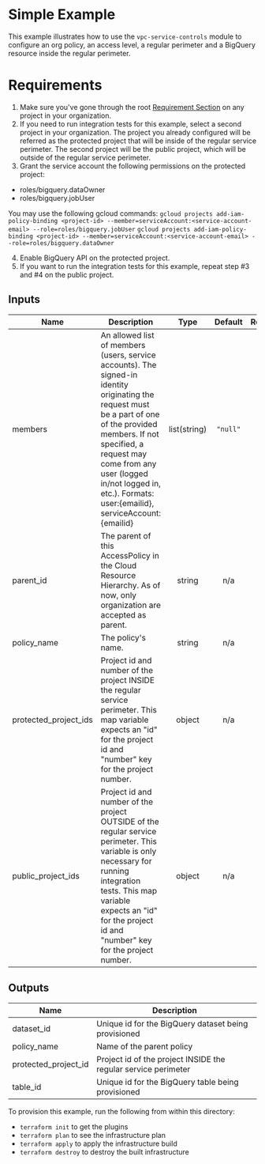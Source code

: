 # Simple Example

This example illustrates how to use the `vpc-service-controls` module to configure an org policy, an access level, a regular perimeter and a BigQuery resource inside the regular perimeter.

# Requirements

1. Make sure you've gone through the root [Requirement Section](../../README.md#requirements) on any project in your organization.
2. If you need to run integration tests for this example, select a second project in your organization. The project you already configured will be referred as the protected project that will be inside of the regular service perimeter. The second project will be the public project, which will be outside of the regular service perimeter.
3. Grant the service account the following permissions on the protected project:
 - roles/bigquery.dataOwner
 - roles/bigquery.jobUser

You may use the following gcloud commands:
   `gcloud projects add-iam-policy-binding <project-id> --member=serviceAccount:<service-account-email> --role=roles/bigquery.jobUser`
   `gcloud projects add-iam-policy-binding <project-id> --member=serviceAccount:<service-account-email> --role=roles/bigquery.dataOwner`

4. Enable BigQuery API on the protected project.
5. If you want to run the integration tests for this example, repeat step #3 and #4 on the public project.



<!-- BEGINNING OF PRE-COMMIT-TERRAFORM DOCS HOOK -->
## Inputs

| Name | Description | Type | Default | Required |
|------|-------------|:----:|:-----:|:-----:|
| members | An allowed list of members (users, service accounts). The signed-in identity originating the request must be a part of one of the provided members. If not specified, a request may come from any user (logged in/not logged in, etc.). Formats: user:{emailid}, serviceAccount:{emailid} | list(string) | `"null"` | no |
| parent\_id | The parent of this AccessPolicy in the Cloud Resource Hierarchy. As of now, only organization are accepted as parent. | string | n/a | yes |
| policy\_name | The policy's name. | string | n/a | yes |
| protected\_project\_ids | Project id and number of the project INSIDE the regular service perimeter. This map variable expects an "id" for the project id and "number" key for the project number. | object | n/a | yes |
| public\_project\_ids | Project id and number of the project OUTSIDE of the regular service perimeter. This variable is only necessary for running integration tests. This map variable expects an "id" for the project id and "number" key for the project number. | object | n/a | yes |

## Outputs

| Name | Description |
|------|-------------|
| dataset\_id | Unique id for the BigQuery dataset being provisioned |
| policy\_name | Name of the parent policy |
| protected\_project\_id | Project id of the project INSIDE the regular service perimeter |
| table\_id | Unique id for the BigQuery table being provisioned |

<!-- END OF PRE-COMMIT-TERRAFORM DOCS HOOK -->

To provision this example, run the following from within this directory:
- `terraform init` to get the plugins
- `terraform plan` to see the infrastructure plan
- `terraform apply` to apply the infrastructure build
- `terraform destroy` to destroy the built infrastructure
